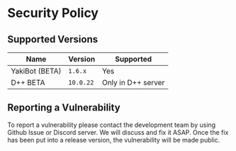 # Security Policy

## Supported Versions

| Name                   | Version      | Supported          |
| ---------------------- | ------------ | ------------------ |
| YakiBot (BETA)         | `1.6.x`      | Yes                |
| D++ BETA               | `10.0.22`    | Only in D++ server |

## Reporting a Vulnerability

To report a vulnerability please contact the development team by using Github Issue or Discord server. We will discuss and fix it ASAP. Once the fix has been put into a release version, the vulnerability will be made public.
